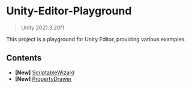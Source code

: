 # Unity-Editor-Playground

> Unity 2021.3.20f1

This project is a playground for Unity Editor, providing various examples.

## Contents
- **[New]** [ScriptableWizard](Docs/ScriptableWizard.md)
- **[New]** [PropertyDrawer](Docs/PropertyDrawer.md)